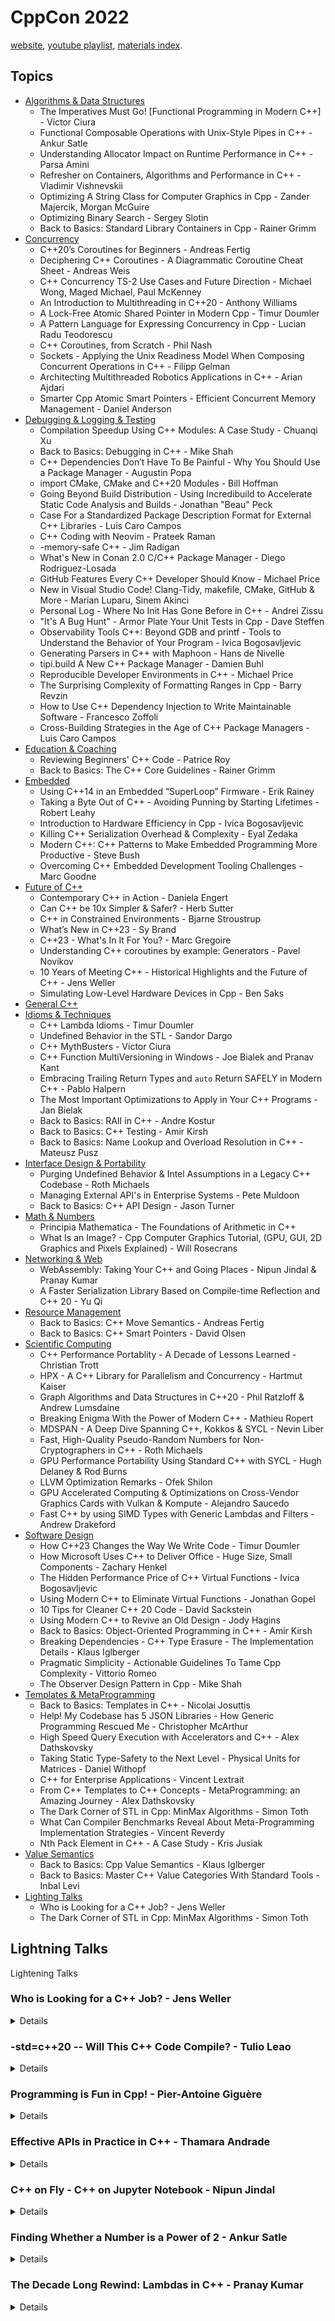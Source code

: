 <!--
ignore these words in spell check for this file
// cSpell:ignore JupyText
-->

<link rel="stylesheet" type="text/css" href="../../markdown-style.css">

# CppCon 2022

[website](https://cppcon.org/), [youtube playlist](https://www.youtube.com/playlist?list=PLHTh1InhhwT6c2JNtUiJkaH8YRqzhU7Ag), [materials index](https://github.com/CppCon/CppCon2022).

## Topics

- [Algorithms & Data Structures](Algorithms%20&%20Data%20Structures.md)
  - The Imperatives Must Go! [Functional Programming in Modern C++] - Victor Ciura
  - Functional Composable Operations with Unix-Style Pipes in C++ - Ankur Satle
  - Understanding Allocator Impact on Runtime Performance in C++ - Parsa Amini
  - Refresher on Containers, Algorithms and Performance in C++ - Vladimir Vishnevskii
  - Optimizing A String Class for Computer Graphics in Cpp - Zander Majercik, Morgan McGuire
  - Optimizing Binary Search - Sergey Slotin
  - Back to Basics: Standard Library Containers in Cpp - Rainer Grimm
- [Concurrency](Concurrency.md)
  - C++20’s Coroutines for Beginners - Andreas Fertig
  - Deciphering C++ Coroutines - A Diagrammatic Coroutine Cheat Sheet - Andreas Weis
  - C++ Concurrency TS-2 Use Cases and Future Direction - Michael Wong, Maged Michael, Paul McKenney
  - An Introduction to Multithreading in C++20 - Anthony Williams
  - A Lock-Free Atomic Shared Pointer in Modern Cpp - Timur Doumler
  - A Pattern Language for Expressing Concurrency in Cpp - Lucian Radu Teodorescu
  - C++ Coroutines, from Scratch - Phil Nash
  - Sockets - Applying the Unix Readiness Model When Composing Concurrent Operations in C++ - Filipp Gelman
  - Architecting Multithreaded Robotics Applications in C++ - Arian Ajdari
  - Smarter Cpp Atomic Smart Pointers - Efficient Concurrent Memory Management - Daniel Anderson
- [Debugging & Logging & Testing](Debugging%20&%20Logging%20&%20Testing.md)
  - Compilation Speedup Using C++ Modules: A Case Study - Chuanqi Xu
  - Back to Basics: Debugging in C++ - Mike Shah
  - C++ Dependencies Don’t Have To Be Painful - Why You Should Use a Package Manager - Augustin Popa
  - import CMake, CMake and C++20 Modules - Bill Hoffman
  - Going Beyond Build Distribution - Using Incredibuild to Accelerate Static Code Analysis and Builds - Jonathan "Beau" Peck
  - Case For a Standardized Package Description Format for External C++ Libraries - Luis Caro Campos
  - C++ Coding with Neovim - Prateek Raman
  - -memory-safe C++ - Jim Radigan
  - What's New in Conan 2.0 C/C++ Package Manager - Diego Rodriguez-Losada
  - GitHub Features Every C++ Developer Should Know - Michael Price
  - New in Visual Studio Code! Clang-Tidy, makefile, CMake, GitHub & More - Marian Luparu, Sinem Akinci
  - Personal Log - Where No Init Has Gone Before in C++ - Andrei Zissu
  - "It's A Bug Hunt" - Armor Plate Your Unit Tests in Cpp - Dave Steffen
  - Observability Tools C++: Beyond GDB and printf - Tools to Understand the Behavior of Your Program - Ivica Bogosavljevic
  - Generating Parsers in C++ with Maphoon - Hans de Nivelle
  - tipi.build A New C++ Package Manager - Damien Buhl
  - Reproducible Developer Environments in C++ - Michael Price
  - The Surprising Complexity of Formatting Ranges in Cpp - Barry Revzin
  - How to Use C++ Dependency Injection to Write Maintainable Software - Francesco Zoffoli
  - Cross-Building Strategies in the Age of C++ Package Managers - Luis Caro Campos
- [Education & Coaching](Education%20%26%20Coaching.md)
  - Reviewing Beginners' C++ Code - Patrice Roy
  - Back to Basics: The C++ Core Guidelines - Rainer Grimm
- [Embedded](Embedded.md)
  - Using C++14 in an Embedded “SuperLoop” Firmware - Erik Rainey
  - Taking a Byte Out of C++ - Avoiding Punning by Starting Lifetimes - Robert Leahy
  - Introduction to Hardware Efficiency in Cpp - Ivica Bogosavljevic
  - Killing C++ Serialization Overhead & Complexity - Eyal Zedaka
  - Modern C++: C++ Patterns to Make Embedded Programming More Productive - Steve Bush
  - Overcoming C++ Embedded Development Tooling Challenges - Marc Goodne
- [Future of C++](Future%20of%20C++.md)
  - Contemporary C++ in Action - Daniela Engert
  - Can C++ be 10x Simpler & Safer? - Herb Sutter
  - C++ in Constrained Environments - Bjarne Stroustrup
  - What’s New in C++23 - Sy Brand
  - C++23 - What's In It For You? - Marc Gregoire
  - Understanding C++ coroutines by example: Generators - Pavel Novikov
  - 10 Years of Meeting C++ - Historical Highlights and the Future of C++ - Jens Weller
  - Simulating Low-Level Hardware Devices in Cpp - Ben Saks
- [General C++](General%20C++.md)
- [Idioms & Techniques](Idioms%20&%20Techniques.md)
  - C++ Lambda Idioms - Timur Doumler
  - Undefined Behavior in the STL - Sandor Dargo
  - C++ MythBusters - Victor Ciura
  - C++ Function MultiVersioning in Windows - Joe Bialek and Pranav Kant
  - Embracing Trailing Return Types and `auto` Return SAFELY in Modern C++ - Pablo Halpern
  - The Most Important Optimizations to Apply in Your C++ Programs - Jan Bielak
  - Back to Basics: RAII in C++ - Andre Kostur
  - Back to Basics: C++ Testing - Amir Kirsh
  - Back to Basics: Name Lookup and Overload Resolution in C++ - Mateusz Pusz
- [Interface Design & Portability](Interface%20Design%20&%20Portability.md)
  - Purging Undefined Behavior & Intel Assumptions in a Legacy C++ Codebase - Roth Michaels
  - Managing External API's in Enterprise Systems - Pete Muldoon
  - Back to Basics: C++ API Design - Jason Turner
- [Math & Numbers](Math%20&%20Numbers.md)
  - Principia Mathematica - The Foundations of Arithmetic in C++
  - What Is an Image? - Cpp Computer Graphics Tutorial, (GPU, GUI, 2D Graphics and Pixels Explained) - Will Rosecrans
- [Networking & Web](Networking%20&%20Web.md)
  - WebAssembly: Taking Your C++ and Going Places - Nipun Jindal & Pranay Kumar
  - A Faster Serialization Library Based on Compile-time Reflection and C++ 20 - Yu Qi
- [Resource Management](Resource%20Management.md)
  - Back to Basics: C++ Move Semantics - Andreas Fertig
  - Back to Basics: C++ Smart Pointers - David Olsen
- [Scientific Computing](Scientific%20Computing.md)
  - C++ Performance Portablity - A Decade of Lessons Learned - Christian Trott
  - HPX - A C++ Library for Parallelism and Concurrency - Hartmut Kaiser
  - Graph Algorithms and Data Structures in C++20 - Phil Ratzloff & Andrew Lumsdaine
  - Breaking Enigma With the Power of Modern C++ - Mathieu Ropert
  - MDSPAN - A Deep Dive Spanning C++, Kokkos & SYCL - Nevin Liber
  - Fast, High-Quality Pseudo-Random Numbers for Non-Cryptographers in C++ - Roth Michaels
  - GPU Performance Portability Using Standard C++ with SYCL - Hugh Delaney & Rod Burns
  - LLVM Optimization Remarks - Ofek Shilon
  - GPU Accelerated Computing & Optimizations on Cross-Vendor Graphics Cards with Vulkan & Kompute - Alejandro Saucedo
  - Fast C++ by using SIMD Types with Generic Lambdas and Filters - Andrew Drakeford
- [Software Design](Software%20Design.md)
  - How C++23 Changes the Way We Write Code - Timur Doumler
  - How Microsoft Uses C++ to Deliver Office - Huge Size, Small Components - Zachary Henkel
  - The Hidden Performance Price of C++ Virtual Functions - Ivica Bogosavljevic
  - Using Modern C++ to Eliminate Virtual Functions - Jonathan Gopel
  - 10 Tips for Cleaner C++ 20 Code - David Sackstein
  - Using Modern C++ to Revive an Old Design - Jody Hagins
  - Back to Basics: Object-Oriented Programming in C++ - Amir Kirsh
  - Breaking Dependencies - C++ Type Erasure - The Implementation Details - Klaus Iglberger
  - Pragmatic Simplicity - Actionable Guidelines To Tame Cpp Complexity - Vittorio Romeo
  - The Observer Design Pattern in Cpp - Mike Shah
- [Templates & MetaProgramming](Templates%20&%20Metaprogramming.md)
  - Back to Basics: Templates in C++ - Nicolai Josuttis
  - Help! My Codebase has 5 JSON Libraries - How Generic Programming Rescued Me - Christopher McArthur
  - High Speed Query Execution with Accelerators and C++ - Alex Dathskovsky
  - Taking Static Type-Safety to the Next Level - Physical Units for Matrices - Daniel Withopf
  - C++ for Enterprise Applications - Vincent Lextrait
  - From C++ Templates to C++ Concepts - MetaProgramming: an Amazing Journey - Alex Dathskovsky
  - The Dark Corner of STL in Cpp: MinMax Algorithms - Simon Toth
  - What Can Compiler Benchmarks Reveal About Meta-Programming Implementation Strategies - Vincent Reverdy
  - Nth Pack Element in C++ - A Case Study - Kris Jusiak
- [Value Semantics](Value%20Semantics.md)
  - Back to Basics: Cpp Value Semantics - Klaus Iglberger
  - Back to Basics: Master C++ Value Categories With Standard Tools - Inbal Levi
- [Lighting Talks](#lightning-talks)
  - Who is Looking for a C++ Job? - Jens Weller
  - The Dark Corner of STL in Cpp: MinMax Algorithms - Simon Toth

## Lightning Talks

<!-- <details> -->
<summary>
Lightening Talks
</summary>

### Who is Looking for a C++ Job? - Jens Weller
<details>

[Who is Looking for a C++ Job? - Jens Weller](https://youtu.be/0xI0H7djNOc)

an online C++ job fair that happens a few time each year. showing up some data about applicants.
</details>

### -std=c++20 -- Will This C++ Code Compile? - Tulio Leao
<details>

[-std=c++20 -- Will This C++ Code Compile? - Tulio Leao](https://youtu.be/87_Ld6CMHAw)

- using reserved keywords as variable names ("requires","concept")
- identifiers for the standard library (such as "_TR")
- incompatibility between <cpp>string</cpp> and <cpp>std::fs::path u8string()</cpp>. was ok in c++17, but not anymore.
- redundant template-id on constructors
- aggregate initialization of structs with deleted default constructors
- removed <cpp>std::allocator</cpp> members and functions, previously deprecated, then obsolete, now removed, replace with <cpp>std::allocator_traits</cpp>
- <cpp>std::accumulate</cpp> attempts to move the first element, so it won't work with non-const references.
</details>

### Programming is Fun in Cpp! - Pier-Antoine Giguère
<details>

[Programming is Fun in Cpp!](https://youtu.be/F9c1ZuSRdsM)

playing with ray tracing and generating images.
</details>

### Effective APIs in Practice in C++ - Thamara Andrade
<details>
[Effective APIs in Practice in C++](https://youtu.be/YdZLsSDZ_Qc)

tips to improve API and make he
- better naming - for the give the unit name in the api
- use strong types - explicit creation of the required object
  - adding our literals
- avoid easily swappable parameters - there is a clang tidy tool to help finding those cases
- think about intent 
- keep learning!
</details>

###  C++ on Fly - C++ on Jupyter Notebook - Nipun Jindal
<details>

[C++ on Fly - C++ on Jupyter Notebook](https://youtu.be/MtKdza3RJNM)

A scratch pad in jupyter notebook - code and rich text. **Xeus** is an implementation of the jupyter Kernel protocol, and together with **cling** interferer, we can have a working C++ notebook.

```sh
conda create -n cling
conda install xeus-cling -c conda-forge
conda install xeus -c conda-forge
conda activate cling

jupyter notebook
jupyter lab
```

there is also a docker setup.

versioning with **JupyText**, quick sharing with **Binder**.
</details>

### Finding Whether a Number is a Power of 2 - Ankur Satle
<details>

[Finding Whether a Number is a Power of 2](https://youtu.be/Df-qEsWjzQw)

a common interview question, counting "on" bits in number.

```cpp
constexpr bool is_pow_knr(std::unsigned_integral auto n){
  return (n & (n-1)) == 0;
}
```

bitset version isn't constexpr. in c++20 there is the <cpp>bit</cpp> header with built-in functions.
</details>

### The Decade Long Rewind: Lambdas in C++ - Pranay Kumar
<details>

[The Decade Long Rewind: Lambdas in C++](https://youtu.be/xBkDkCgQsAM).

- C++11 introduced lambdas, unique typed closure which the compiler produces. it had capture, mutable, throws.
- c++14 added default parameters, template parameters with `auto&&`,generalized capture inside the parentheses, and being able to return lambdas from function with the `auto` return type.
- C++17 allowed lambdas to be constexpr, and fave a simple capture for with `[*this](){}`.
- C++20 made lambda mre aligned with templates, following a similar syntax and allowing to capture variadic parameter pack.
- C++23 allows for omitted empty parameters list, and makes recursive lambdas easier to use.
</details>
</details>